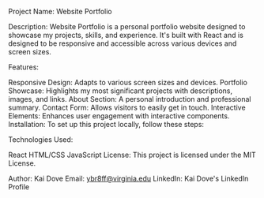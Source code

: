 Project Name:
Website Portfolio

Description:
Website Portfolio is a personal portfolio website designed to showcase my projects, skills, and experience. It's built with React and is designed to be responsive and accessible across various devices and screen sizes.

Features:

Responsive Design: Adapts to various screen sizes and devices.
Portfolio Showcase: Highlights my most significant projects with descriptions, images, and links.
About Section: A personal introduction and professional summary.
Contact Form: Allows visitors to easily get in touch.
Interactive Elements: Enhances user engagement with interactive components.
Installation:
To set up this project locally, follow these steps:

Technologies Used:

React
HTML/CSS
JavaScript
License:
This project is licensed under the MIT License.

Author:
Kai Dove
Email: ybr8ff@virginia.edu
LinkedIn: Kai Dove's LinkedIn Profile
